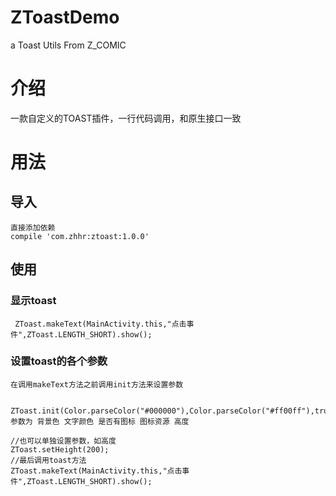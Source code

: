 # ZToastDemo
a Toast Utils From Z_COMIC
# 介绍
  一款自定义的TOAST插件，一行代码调用，和原生接口一致
# 用法
## 导入
    直接添加依赖
    compile 'com.zhhr:ztoast:1.0.0'
## 使用
###     显示toast
     ZToast.makeText(MainActivity.this,"点击事件",ZToast.LENGTH_SHORT).show();
###      设置toast的各个参数
    在调用makeText方法之前调用init方法来设置参数
    
    
    ZToast.init(Color.parseColor("#000000"),Color.parseColor("#ff00ff"),true,R.mipmap.item_pasue,90);//参数为 背景色 文字颜色 是否有图标 图标资源 高度
    
    //也可以单独设置参数，如高度
    ZToast.setHeight(200);
    //最后调用toast方法
    ZToast.makeText(MainActivity.this,"点击事件",ZToast.LENGTH_SHORT).show();
